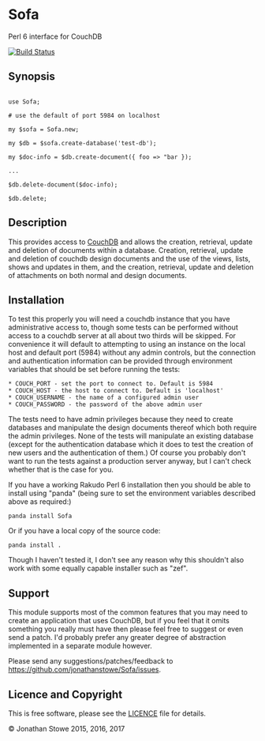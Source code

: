 # Sofa

Perl 6 interface for CouchDB

[![Build Status](https://travis-ci.org/jonathanstowe/Sofa.svg?branch=master)](https://travis-ci.org/jonathanstowe/Sofa)

## Synopsis

```

use Sofa;

# use the default of port 5984 on localhost

my $sofa = Sofa.new; 

my $db = $sofa.create-database('test-db');

my $doc-info = $db.create-document({ foo => "bar });

...

$db.delete-document($doc-info);

$db.delete;

```

## Description

This provides access to [CouchDB](http://couchdb.apache.org/) and allows
the creation, retrieval, update and deletion of documents within a
database. Creation, retrieval, update and deletion of couchdb design
documents and the use of the views, lists, shows and updates in them,
and the creation, retrieval, update and deletion of attachments on both
normal and design documents.

## Installation

To test this properly you will need a couchdb instance that you have
administrative access to, though some tests can be performed without
access to a couchdb server at all about two thirds will be skipped.
For convenience it will default to attempting to using an instance
on the local host and default port (5984) without any admin controls,
but the connection and authentication information can be provided
through environment variables that should be set before running the
tests:

	* COUCH_PORT - set the port to connect to. Default is 5984
	* COUCH_HOST - the host to connect to. Default is 'localhost'
	* COUCH_USERNAME - the name of a configured admin user
	* COUCH_PASSWORD - the password of the above admin user

The tests need to have admin privileges because they need to create
databases and manipulate the design documents thereof which both require
the admin privileges.  None of the tests will manipulate an existing
database (except for the authentication database which it does to test
the creation of new users and the authentication of them.) Of course
you probably don't want to run the tests against a production server
anyway, but I can't check whether that is the case for you.

If you have a working Rakudo Perl 6 installation then you should be
able to install using "panda" (being sure to set the environment
variables described above as required:)

	panda install Sofa

Or if you have a local copy of the source code:

	panda install .

Though I haven't tested it, I don't see any reason why this shouldn't
also work with some equally capable installer such as "zef".

## Support

This module supports most of the common features that you may need
to create an application that uses CouchDB, but if you feel that
it omits something you really must have then please feel free to
suggest or even send a patch. I'd probably prefer any greater
degree of abstraction implemented in a separate module however.

Please send any suggestions/patches/feedback to
https://github.com/jonathanstowe/Sofa/issues.

## Licence and Copyright

This is free software, please see the [LICENCE](LICENCE) file for details.

© Jonathan Stowe 2015, 2016, 2017
